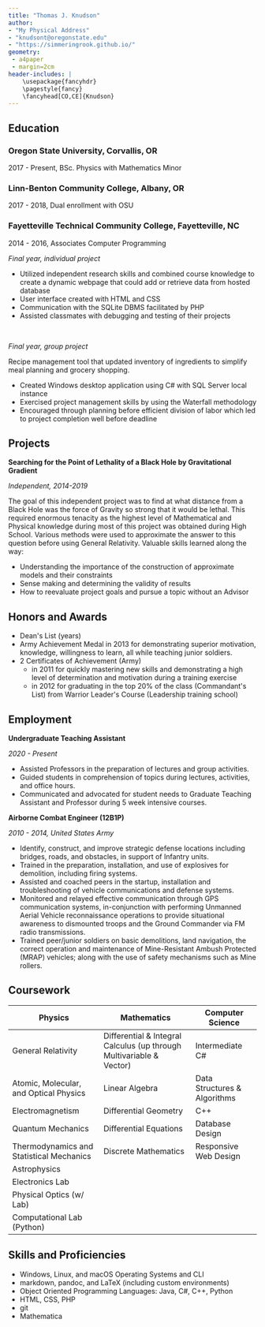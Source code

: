 ```yaml
---
title: "Thomas J. Knudson"
author:
- "My Physical Address"
- "knudsont@oregonstate.edu"
- "https://simmeringrook.github.io/"
geometry:
 - a4paper
 - margin=2cm
header-includes: |
    \usepackage{fancyhdr}
    \pagestyle{fancy}
    \fancyhead[CO,CE]{Knudson}
---
```


## Education

### Oregon State University, Corvallis, OR

2017 - Present, BSc. Physics with Mathematics Minor


### Linn-Benton Community College, Albany, OR

2017 - 2018, Dual enrollment with OSU


### Fayetteville Technical Community College, Fayetteville, NC

2014 - 2016, Associates Computer Programming

*Final year, individual project*

* Utilized independent research skills and combined course knowledge to create a dynamic webpage that could add or retrieve data from hosted database
* User interface created with HTML and CSS
* Communication with the SQLite DBMS facilitated by PHP
* Assisted classmates with debugging and testing of their projects

<br />

*Final year, group project*

Recipe management tool that updated inventory of ingredients to simplify meal planning and grocery shopping.

* Created Windows desktop application using C# with SQL Server local instance
* Exercised project management skills by using the Waterfall methodology
* Encouraged through planning before efficient division of labor which led to project completion well before deadline

## Projects

**Searching for the Point of Lethality of a Black Hole by Gravitational Gradient**

*Independent, 2014-2019*

The goal of this independent project was to find at what distance from a Black Hole was the force of Gravity so strong that it would be lethal. This required enormous tenacity as the highest level of Mathematical and Physical knowledge during most of this project was obtained during High School. Various methods were used to approximate the answer to this question before using General Relativity. Valuable skills learned along the way:

* Understanding the importance of the construction of approximate models and their constraints
* Sense making and determining the validity of results
* How to reevaluate project goals and pursue a topic without an Advisor

## Honors and Awards

* Dean's List (years)
* Army Achievement Medal in 2013 for demonstrating superior motivation, knowledge, willingness to learn, all while teaching junior soldiers.
* 2 Certificates of Achievement (Army)
  * in 2011 for quickly mastering new skills and demonstrating a high level of determination and motivation during a training exercise
  *	in 2012 for graduating in the top 20% of the class (Commandant's List) from Warrior Leader's Course (Leadership training school)

## Employment

**Undergraduate Teaching Assistant**

*2020 - Present*

* Assisted Professors in the preparation of lectures and group activities.
* Guided students in comprehension of topics during lectures, activities, and office hours.
* Communicated and advocated for student needs to Graduate Teaching Assistant and Professor during 5 week intensive courses.

**Airborne Combat Engineer (12B1P)**

*2010 - 2014, United States Army*

*	Identify, construct, and improve strategic defense locations including bridges, roads, and obstacles, in support of Infantry units.
*	Trained in the preparation, installation, and use of explosives for demolition, including firing systems.
*	Assisted and coached peers in the startup, installation and troubleshooting of vehicle communications and defense systems.
*	Monitored and relayed effective communication through GPS communication systems, in-conjunction with performing Unmanned Aerial Vehicle reconnaissance operations to provide situational awareness to dismounted troops and the Ground Commander via FM radio transmissions.
*	Trained peer/junior soldiers on basic demolitions, land navigation, the correct operation and maintenance of Mine-Resistant Ambush Protected (MRAP) vehicles; along with the use of safety mechanisms such as Mine rollers.

## Coursework

| Physics | Mathematics | Computer Science |
| --- | --- | --- |
| General Relativity | Differential & Integral Calculus (up through Multivariable & Vector) | Intermediate C# |
| Atomic, Molecular, and Optical Physics | Linear Algebra | Data Structures & Algorithms |
| Electromagnetism | Differential Geometry | C++ |
| Quantum Mechanics | Differential Equations | Database Design |
| Thermodynamics and Statistical Mechanics | Discrete Mathematics | Responsive Web Design |
| Astrophysics | |
| Electronics Lab | |
| Physical Optics (w/ Lab) |
| Computational Lab (Python)

## Skills and Proficiencies

* Windows, Linux, and macOS Operating Systems and CLI
* markdown, pandoc, and LaTeX (including custom environments)
* Object Oriented Programming Languages: Java, C#, C++, Python
* HTML, CSS, PHP
* git
* Mathematica
